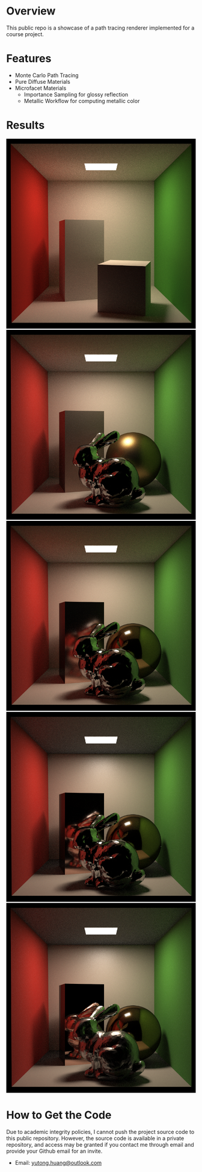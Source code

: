 # Overview
This public repo is a showcase of a path tracing renderer implemented for a course project.

# Features
- Monte Carlo Path Tracing
- Pure Diffuse Materials
- Microfacet Materials
  - Importance Sampling for glossy reflection
  - Metallic Workflow for computing metallic color

# Results
![](img/result3.png)
![](img/result2.png)
![](img/result1.png)
![](img/result4.png)
![](img/result5.png)

# How to Get the Code

Due to academic integrity policies, I cannot push the project source code to this public repository. However, the source code is available in a private repository, and access may be granted if you contact me through email and provide your Github email for an invite.

- Email: yutong.huang@outlook.com
